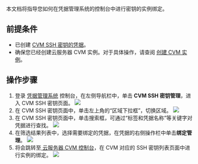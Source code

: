 本文档将指导您如何在凭据管理系统的控制台中进行密钥的实例绑定。

## 前提条件
- 已创建 [CVM SSH 密钥的凭据](https://cloud.tencent.com/document/product/1140/60206)。 
- 确保您已经创建云服务器 CVM 实例。对于具体操作，请查阅 [创建 CVM 实例](https://cloud.tencent.com/document/product/213/44264)。

## 操作步骤
1. 登录 [凭据管理系统](https://console.cloud.tencent.com/ssm) 控制台，在左侧导航栏中，单击 **CVM SSH 密钥管理**，进入 CVM SSH 密钥页面。
   ![](https://main.qcloudimg.com/raw/5afcc6fcfee93523a23392d2980103eb.png)
2. 在 CVM SSH 密钥页面中，单击左上角的“区域下拉框”，切换区域。
   ![](https://main.qcloudimg.com/raw/00d49d1edfdf4dfa90446d02be7002b7.png)
3. 在 CVM SSH 密钥页面中，单击搜索框，可通过“标签和凭据名称”等关键字对凭据进行查找。
![](https://main.qcloudimg.com/raw/79d0c4bf2116a2141a0e3433810fe98a.png)
4. 在筛选结果列表中，选择需要绑定的凭据，在凭据的右侧操作栏中单击**绑定管理**。
![](https://main.qcloudimg.com/raw/292ebb7fb7549e4dc76d2eccdcb56939.png)
5. 将会跳转至[ 云服务器 CVM 控制台](https://console.cloud.tencent.com/cvm/instance/index?rid=1)，在 CVM 对应的 SSH 密钥列表页面中进行实例的绑定。
![](https://main.qcloudimg.com/raw/acbf3bedc3d2442c2a1be9d436908a1f.png)
